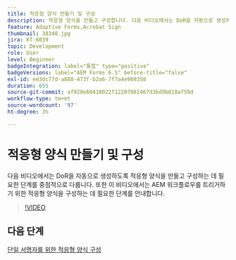 ```yaml
---
title: 적응형 양식 만들기 및 구성
description: 적응형 양식을 만들고 구성합니다. 다음 비디오에서는 DoR을 자동으로 생성하도록 적응형 양식을 만들고 구성하는 데 필요한 단계를 중점적으로 다룹니다. 또한 이 비디오에서는 AEM 워크플로우를 트리거하기 위한 적응형 양식을 구성하는 데 필요한 단계를 안내합니다.
feature: Adaptive Forms,Acrobat Sign
thumbnail: 38348.jpg
jira: KT-6039
topic: Development
role: User
level: Beginner
badgeIntegration: label="통합" type="positive"
badgeVersions: label="AEM Forms 6.5" before-title="false"
exl-id: ee3dc77d-a888-473f-b2a6-7f7a4e969358
duration: 655
source-git-commit: af928e60410022f12207082467d3bd9b818af59d
workflow-type: tm+mt
source-wordcount: '97'
ht-degree: 3%

---
```


# 적응형 양식 만들기 및 구성

다음 비디오에서는 DoR을 자동으로 생성하도록 적응형 양식을 만들고 구성하는 데 필요한 단계를 중점적으로 다룹니다. 또한 이 비디오에서는 AEM 워크플로우를 트리거하기 위한 적응형 양식을 구성하는 데 필요한 단계를 안내합니다.

>[!VIDEO](https://video.tv.adobe.com/v/38348?quality=12&learn=on)

## 다음 단계

[단일 서명자를 위한 적응형 양식 구성](./configure-adaptive-form-for-single-signer.md)